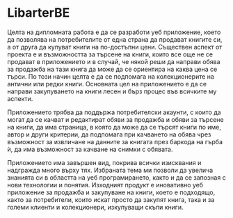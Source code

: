 # LibarterBE

Целта на дипломната работа е да се разработи уеб приложение, което да позволява на потребителите от една страна да продават книгите си, а от друга да купуват книги на по-достъпни цени. Съществен аспект от проекта е и възможността за търсене на книги, които все още не се продават в приложението и в случай, че някой реши да направи обява за продажба на тази книга да може да се ориентира на каква цена се търси. По този начин целта е да се подпомага на колекционерите на антични или редки книги. Основната цел на приложението е да се направи закупуването на книги лесен и бърз процес във всичките му аспекти.

Приложението трябва да поддържа потребителски акаунти, с които да могат да се качват и редактират обяви за продажба и обяви за търсене на книги, да има страница, в която да може да се търсят книги по име, автор и други критерии, да подпомага при качването на обява чрез възможност за извличане на данните за книгата през баркода на гърба ѝ, да има възможност за качване на снимки с обявата.


Приложението има завършен вид, покрива всички изисквания и надгражда много върху тях. Избраната тема ми позволи да увелича знанията си в областта на уеб програмирането, както и да се запозная с нови технологии и понятия. Изходният продукт е иновативно уеб приложение за продажба и закупуване на книги, което е подходящо, както за потребители, които искат просто да закупят книга, така и за големи клиенти и колекционери, изкупуващи скъпи книги. 
